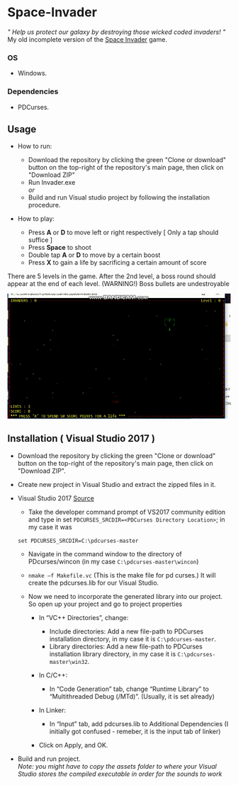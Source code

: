 # Space-Invader
*" Help us protect our galaxy by destroying those wicked coded invaders! "*<br>
My old incomplete version of the [Space Invader](https://en.wikipedia.org/wiki/Space_Invaders) game. <br>

### OS
* Windows.
### Dependencies
* PDCurses.
## Usage

* How to run:
   * Download the repository by clicking the green "Clone or download" button on the top-right of the repository's main page, then click on "Download ZIP"
   * Run Invader.exe <br>
   *or*
   * Build and run Visual studio project by following the installation procedure.

* How to play:
   - Press **A** or **D** to move left or right respectively  [ Only a tap should suffice ]
   - Press **Space** to shoot
   - Double tap **A** or **D** to move by a certain boost
   - Press **X** to gain a life by sacrificing a certain amount of score

There are 5 levels in the game. After the 2nd level, a boss
round should appear at the end of each level. (WARNING!) Boss bullets are undestroyable

![Space Invader Demo](./assets/bandicam20190513224927716.gif)

## Installation ( Visual Studio 2017 )
* Download the repository by clicking the green "Clone or download" button on the top-right of the repository's main page, then click on "Download ZIP".
* Create new project in Visual Studio and extract the zipped files in it.
* Visual Studio 2017 [Source](https://stackoverflow.com/questions/42708392/install-pdcurses-on-visual-studio-2017?noredirect=1&lq=1)
    * Take the developer command prompt of VS2017 community edition and type in set `PDCURSES_SRCDIR=<PDCurses Directory Location>`; in my case it was

    ``` 
    set PDCURSES_SRCDIR=C:\pdcurses-master 
    ```

    * Navigate in the command window to the directory of PDcurses/wincon (in my case `C:\pdcurses-master\wincon`)

    * ` nmake –f Makefile.vc `
    (This is the make file for pd curses.) It will create the pdcurses.lib for our Visual Studio.

    * Now we need to incorporate the generated library into our project. So open up your project and go to project properties
      - In “VC++ Directories”, change:
        - Include directories: Add a new file-path to PDCurses installation directory, in my case it is `C:\pdcurses-master`.
        - Library directories: Add a new file-path to PDCurses installation library directory, in my case it is `C:\pdcurses-master\win32`.

      - In C/C++:
        - In “Code Generation” tab, change “Runtime Library” to “Multithreaded Debug (/MTd)”. (Usually, it is set already)
      - In Linker:
        - In “Input” tab, add pdcurses.lib to Additional Dependencies (I initially got confused - remeber, it is the input tab of linker)
      - Click on Apply, and OK.
* Build and run project.<br>
*Note: you might have to copy the assets folder to where your Visual Studio stores the compiled executable in order for the sounds to work* 

